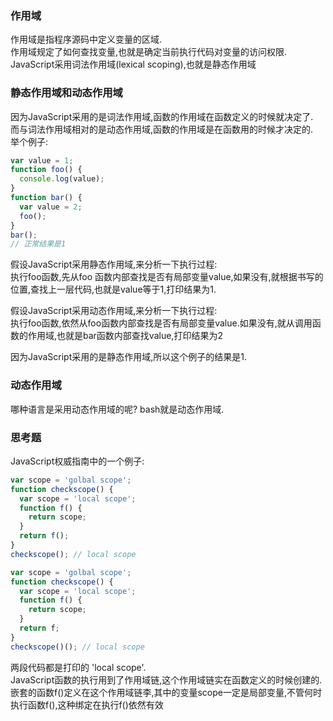 ### 作用域
作用域是指程序源码中定义变量的区域.  
作用域规定了如何查找变量,也就是确定当前执行代码对变量的访问权限.  
JavaScript采用词法作用域(lexical scoping),也就是静态作用域

### 静态作用域和动态作用域
因为JavaScript采用的是词法作用域,函数的作用域在函数定义的时候就决定了.  
而与词法作用域相对的是动态作用域,函数的作用域是在函数用的时候才决定的.  
举个例子:
```JavaScript
var value = 1;
function foo() {
  console.log(value);
}
function bar() {
  var value = 2;
  foo();
}
bar();
// 正常结果是1
```
假设JavaScript采用静态作用域,来分析一下执行过程:  
执行foo函数,先从foo 函数内部查找是否有局部变量value,如果没有,就根据书写的位置,查找上一层代码,也就是value等于1,打印结果为1.  

假设JavaScript采用动态作用域,来分析一下执行过程:  
执行foo函数,依然从foo函数内部查找是否有局部变量value.如果没有,就从调用函数的作用域,也就是bar函数内部查找value,打印结果为2

因为JavaScript采用的是静态作用域,所以这个例子的结果是1.

### 动态作用域
哪种语言是采用动态作用域的呢?
bash就是动态作用域.  

### 思考题
JavaScript权威指南中的一个例子:
```JavaScript
var scope = 'golbal scope';
function checkscope() {
  var scope = 'local scope';
  function f() {
    return scope;
  }
  return f();
}
checkscope(); // local scope
```
```JavaScript
var scope = 'golbal scope';
function checkscope() {
  var scope = 'local scope';
  function f() {
    return scope;
  }
  return f;
}
checkscope()(); // local scope
```
两段代码都是打印的 'local scope'.  
JavaScript函数的执行用到了作用域链,这个作用域链实在函数定义的时候创建的.嵌套的函数f()定义在这个作用域链李,其中的变量scope一定是局部变量,不管何时执行函数f(),这种绑定在执行f()依然有效

